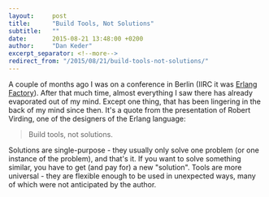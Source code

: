 ```yaml
---
layout:     post
title:      "Build Tools, Not Solutions"
subtitle:   ""
date:       2015-08-21 13:48:00 +0200
author:     "Dan Keder"
excerpt_separator: <!--more-->
redirect_from: "/2015/08/21/build-tools-not-solutions/"
---
```


A couple of months ago I was on a conference in Berlin (IIRC it was [Erlang
Factory](http://www.erlang-factory.com/)). After that much time, almost everything I
saw there has already evaporated out of my mind. Except one thing, that has been
lingering in the back of my mind since then. It's a quote from the presentation
of Robert Virding, one of the designers of the Erlang language:

> Build tools, not solutions.

<!--more-->

Solutions are single-purpose - they usually only solve one problem (or one instance
of the problem), and that's it. If you want to solve something similar, you have
to get (and pay for) a new "solution". Tools are more universal - they are
flexible enough to be used in unexpected ways, many of which were not
anticipated by the author.
